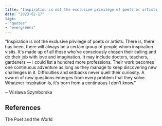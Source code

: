 ```yaml
---
title: "Inspiration is not the exclusive privilege of poets or artists - Szymborska"
date: "2023-02-17"
tags:
- "quotes"
- "evergreens"
---
```


"Inspiration is not the exclusive privilege of poets or artists. There is, there has been, there will always be a certain group of people whom inspiration visits. It's made up of all those who've consciously chosen their calling and do their job with love and imagination. It may include doctors, teachers, gardeners — I could list a hundred more professions. Their work becomes one continuous adventure as long as they manage to keep discovering new challenges in it. Difficulties and setbacks never quell their curiosity. A swarm of new questions emerges from every problem that they solve. Whatever inspiration is, it's born from a continuous I don't know."

~ Wislawa Szymborska

## References

The Poet and the World